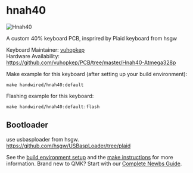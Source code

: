 # hnah40

![Hnah40](https://i.imgur.com/nXVmcyc.jpg)

A custom 40% keyboard PCB, insprired by Plaid keyboard from hsgw


Keyboard Maintainer: [vuhopkep](https://github.com/vuhopkep)  
Hardware Availability: https://github.com/vuhopkep/PCB/tree/master/Hnah40-Atmega328p

Make example for this keyboard (after setting up your build environment):

    make handwired/hnah40:default

Flashing example for this keyboard:

    make handwired/hnah40:default:flash

## Bootloader 
use usbasploader from hsgw.
https://github.com/hsgw/USBaspLoader/tree/plaid


See the [build environment setup](https://docs.qmk.fm/#/getting_started_build_tools) and the [make instructions](https://docs.qmk.fm/#/getting_started_make_guide) for more information. Brand new to QMK? Start with our [Complete Newbs Guide](https://docs.qmk.fm/#/newbs).
